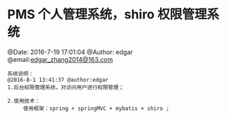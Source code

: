 # PMS 个人管理系统，shiro 权限管理系统
   @Date: 2016-7-19 17:01:04 @Author: edgar @email:edgar_zhang2014@163.com

    系统说明：
    @2016-8-1 13:41:37 @author:edgar
    1.后台权限管理系统，对访问用户进行权限管理；
    
    2.使用技术：
         使用框架：spring + springMVC + mybatis + shiro ;